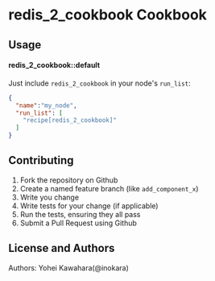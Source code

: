 redis_2_cookbook Cookbook
=========================

Usage
-----
#### redis_2_cookbook::default

Just include `redis_2_cookbook` in your node's `run_list`:

```json
{
  "name":"my_node",
  "run_list": [
    "recipe[redis_2_cookbook]"
  ]
}
```

Contributing
------------

1. Fork the repository on Github
2. Create a named feature branch (like `add_component_x`)
3. Write you change
4. Write tests for your change (if applicable)
5. Run the tests, ensuring they all pass
6. Submit a Pull Request using Github


License and Authors
-------------------
Authors: Yohei Kawahara(@inokara)
